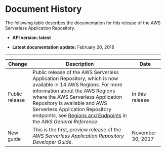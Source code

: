 # Document History<a name="doc-history"></a>

The following table describes the documentation for this release of the AWS Serverless Application Repository\.

+ **API version: latest**

+ **Latest documentation update:** February 20, 2018


****  

| Change | Description | Date | 
| --- | --- | --- | 
|  Public release  |  Public release of the AWS Serverless Application Repository, which is now available in 14 AWS Regions\. For more information about the AWS Regions where the AWS Serverless Application Repository is available and AWS Serverless Application Repository endpoints, see [Regions and Endpoints](http://docs.aws.amazon.com/general/latest/gr/rande.html#serverlessrepo_region) in the *AWS General Reference*\.  |  In this release  | 
|  New guide  |  This is the first, preview release of the *AWS Serverless Application Repository Developer Guide*\.  |  November 30, 2017  | 